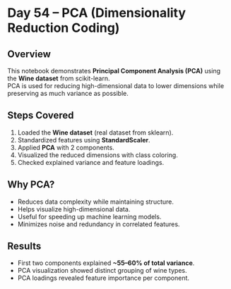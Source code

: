 # Day 54 – PCA (Dimensionality Reduction Coding)

## Overview
This notebook demonstrates **Principal Component Analysis (PCA)** using the **Wine dataset** from scikit-learn.  
PCA is used for reducing high-dimensional data to lower dimensions while preserving as much variance as possible.

## Steps Covered
1. Loaded the **Wine dataset** (real dataset from sklearn).
2. Standardized features using **StandardScaler**.
3. Applied **PCA** with 2 components.
4. Visualized the reduced dimensions with class coloring.
5. Checked explained variance and feature loadings.

## Why PCA?
- Reduces data complexity while maintaining structure.
- Helps visualize high-dimensional data.
- Useful for speeding up machine learning models.
- Minimizes noise and redundancy in correlated features.

## Results
- First two components explained **~55–60% of total variance**.  
- PCA visualization showed distinct grouping of wine types.  
- PCA loadings revealed feature importance per component.


